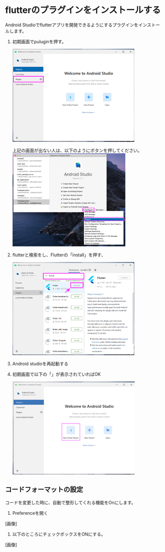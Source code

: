 # flutterのプラグインをインストールする

Android Studioでflutterアプリを開発できるようにするプラグインをインストールします。


1. 初期画面でpuluginを押す。

    <img src="../images/flutterPlugin1.png" height="300" />

    上記の画面が出ない人は、以下のようにボタンを押してください。
    <img src="../images/flutterPlugin4.png" height="300" />


1. flutterと検索をし、Flutterの「install」を押す、

    <img src="../images/flutterPlugin2.png" height="300" />


1. Android studioを再起動する

1. 初期画面で以下の「」が表示されていればOK

    <img src="../images/flutterPlugin3.png" height="300" />





## コードフォーマットの設定

コードを変更した時に、自動で整形してくれる機能をOnにします。


1. Preferenceを開く

[画像]


1. 以下のところにチェックボックスをONにする。


[画像]
